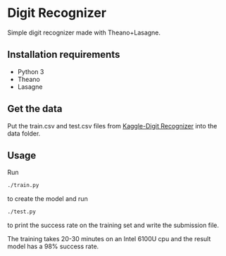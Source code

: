 # Digit Recognizer

Simple digit recognizer made with Theano+Lasagne.

## Installation requirements

- Python 3
- Theano
- Lasagne

## Get the data

Put the train.csv and test.csv files from [Kaggle-Digit Recognizer](https://www.kaggle.com/c/digit-recognizer/data) into
the data folder.

## Usage

Run
```sh
./train.py
```
to create the model and run
```sh
./test.py
```
to print the success rate on the training set and write the submission file.

The training takes 20-30 minutes on an Intel 6100U cpu and the result model has a 98% success rate.
